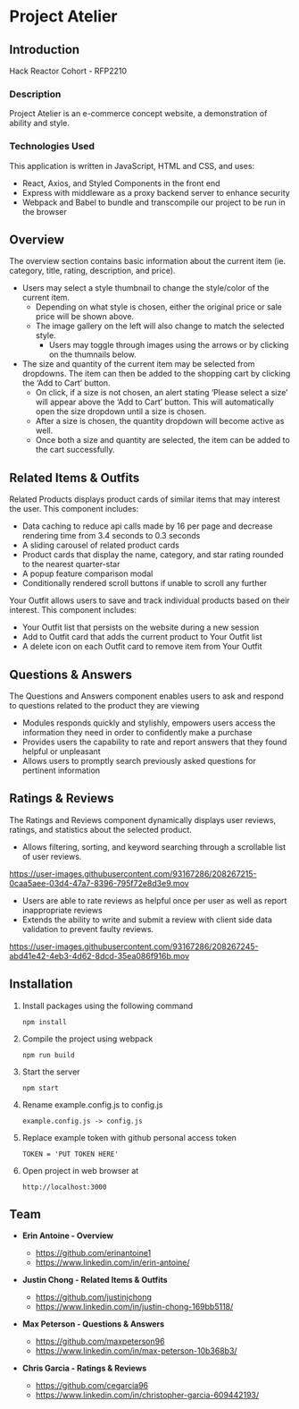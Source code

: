 # Project Atelier

## Introduction
Hack Reactor Cohort - RFP2210

### Description

Project Atelier is an e-commerce concept website, a demonstration of ability and style. 
	
### Technologies Used

This application is written in JavaScript, HTML and CSS, and uses:
* React, Axios, and Styled Components in the front end
* Express with middleware as a proxy backend server to enhance security
* Webpack and Babel to bundle and transcompile our project to be run in the browser

## Overview

The overview section contains basic information about the current item (ie. category, title, rating, description, and price).
* Users may select a style thumbnail to change the style/color of the current item. 
	* Depending on what style is chosen, either the original price or sale price will be shown above.
	* The image gallery on the left will also change to match the selected style.
		* Users may toggle through images using the arrows or by clicking on the thumnails below. 
* The size and quantity of the current item may be selected from dropdowns. The item can then be added to the shopping cart by clicking the ‘Add to Cart’ button. 
	* On click, if a size is not chosen, an alert stating ‘Please select a size’ will appear above the ‘Add to Cart’ button. This will automatically open the size dropdown until a size is chosen. 
	* After a size is chosen, the quantity dropdown will become active as well. 
	* Once both a size and quantity are selected, the item can be added to the cart successfully.

## Related Items & Outfits
Related Products displays product cards of similar items that may interest the user. This component includes:

- Data caching to reduce api calls made by 16 per page and decrease rendering time from 3.4 seconds to 0.3 seconds
- A sliding carousel of related product cards
- Product cards that display the name, category, and star rating rounded to the nearest quarter-star
- A popup feature comparison modal
- Conditionally rendered scroll buttons if unable to scroll any further

Your Outfit allows users to save and track individual products based on their interest. This component includes:

- Your Outfit list that persists on the website during a new session
- Add to Outfit card that adds the current product to Your Outfit list
- A delete icon on each Outfit card to remove item from Your Outfit

## Questions & Answers
The Questions and Answers component enables users to ask and respond to questions related to the product they are viewing

* Modules responds quickly and stylishly, empowers users access the information they need in order to confidently make a purchase 
* Provides users the capability to rate and report answers that they found helpful or unpleasant 
* Allows users to promptly search previously asked questions for pertinent information 
	
## Ratings & Reviews
The Ratings and Reviews component dynamically displays user reviews, ratings, and statistics about the selected product.
- Allows filtering, sorting, and keyword searching through a scrollable list of user reviews.

https://user-images.githubusercontent.com/93167286/208267215-0caa5aee-03d4-47a7-8396-795f72e8d3e9.mov

- Users are able to rate reviews as helpful once per user as well as report inappropriate reviews
- Extends the ability to write and submit a review with client side data validation to prevent faulty reviews.

https://user-images.githubusercontent.com/93167286/208267245-abd41e42-4eb3-4d62-8dcd-35ea086f916b.mov

## Installation

1. Install packages using the following command

	`npm install`
	
2. Compile the project using webpack 

	`npm run build`
	
3. Start the server

	`npm start`

4. Rename example.config.js to config.js

	`example.config.js -> config.js`

6. Replace example token with github personal access token

	`TOKEN = 'PUT TOKEN HERE'`
	
7. Open project in web browser at 

	`http://localhost:3000`



## Team
* **Erin Antoine - Overview**
	* https://github.com/erinantoine1
	* https://www.linkedin.com/in/erin-antoine/


* **Justin Chong - Related Items & Outfits**
	* https://github.com/justinjchong
	* https://www.linkedin.com/in/justin-chong-169bb5118/


* **Max Peterson - Questions & Answers**
	* https://github.com/maxpeterson96
	* https://www.linkedin.com/in/max-peterson-10b368b3/


* **Chris Garcia - Ratings & Reviews**
	* https://github.com/cegarcia96
	* https://www.linkedin.com/in/christopher-garcia-609442193/
